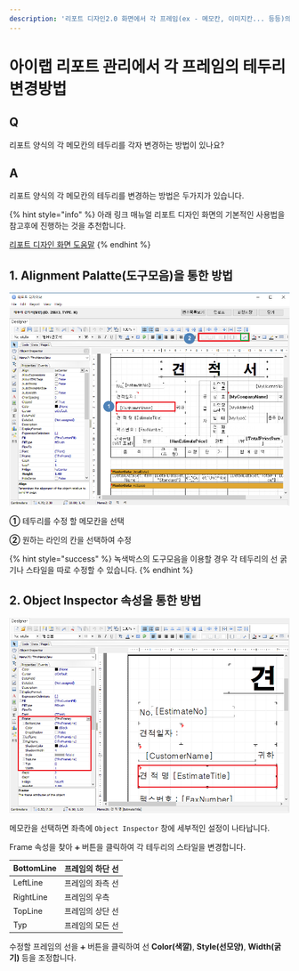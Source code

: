 ```yaml
---
description: '리포트 디자인2.0 화면에서 각 프레임(ex - 메모칸, 이미지칸... 등등)의 테두리를 변경하는 방법'
---
```


# 아이랩 리포트 관리에서 각 프레임의 테두리 변경방법

## Q

리포트 양식의 각 메모칸의 테두리를 각자 변경하는 방법이 있나요?

## A

리포트 양식의 각 메모칸의 테두리를 변경하는 방법은 두가지가 있습니다.

{% hint style="info" %}
아래 링크 매뉴얼 리포트 디자인 화면의 기본적인 사용법을 참고후에 진행하는 것을 추천합니다.

[리포트 디자인 화면 도움말](https://help.ilabs.co.kr/reportmake/1./101.#undefined-4)
{% endhint %}

## 1. Alignment Palatte\(도구모음\)을 통한 방법

![Alignment Palatte\(&#xB3C4;&#xAD6C;&#xBAA8;&#xC74C;\)&#xC744; &#xD1B5;&#xD55C; &#xC120;&#xBAA8;&#xC591; &#xBCC0;&#xACBD;](../.gitbook/assets/4%20%281%29.png)

**①** 테두리를 수정 할 메모칸을 선택

**②** 원하는 라인의 칸을 선택하여 수정

{% hint style="success" %}
녹색박스의 도구모음을 이용할 경우 각 테두리의 선 굵기나 스타일을 따로 수정할 수 있습니다. 
{% endhint %}

## 2. Object Inspector 속성을 통한 방법

![Object Inspector &#xC18D;&#xC131;&#xC758; Frame&#xC744; &#xC774;&#xC6A9;&#xD55C; &#xAC1C;&#xBCC4;&#xC801;&#xC778; &#xC120;&#xBAA8;&#xC591; &#xC124;&#xC815;](../.gitbook/assets/10%20%281%29.png)

메모칸을 선택하면 좌측에 `Object Inspector` 창에 세부적인 설정이 나타납니다.

Frame 속성을 찾아 `➕` 버튼을 클릭하여 각 테두리의 스타일을 변경합니다.

| BottomLine | 프레임의 하단 선 |
| :--- | :--- |
| LeftLine | 프레임의 좌측 선 |
| RightLine | 프레임의 우측  |
| TopLine | 프레임의 상단 선 |
| Typ | 프레임의 모든 선 |

수정할 프레임의 선을 `➕` 버튼을 클릭하여 선 **Color\(색깔\)**, **Style\(선모양\)**, **Width\(굵기\)** 등을 조정합니다.










